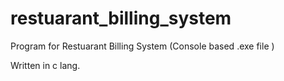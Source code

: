 # restuarant_billing_system


Program for Restuarant Billing System (Console based .exe file )

Written in c lang.
